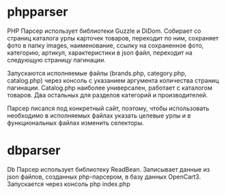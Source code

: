 # phpparser
PHP Парсер использует библиотеки Guzzle и DiDom. Собирает со страниц каталога урлы карточек товаров, переходит по ним, сохраняет фото в папку images, 
наименование, ссылку на сохраненное фото, категорию, артикул, характеристики в json файл, переходит на следующую страницу пагинации.

Запускаются исполняемые файлы (brands.php, category.php, catalog.php) через консоль с указанием аргумента количества страниц пагинации. Catalog.php 
наиболее универсален, работает с каталогом товаров. Два остальных для разделов категорий и производителей. 

Парсер писался под конкретный сайт, поэтому, чтобы использовать необходимо в исполняемых файлах указать целевые урлы и в функциональных файлах изменить 
селекторы.

# dbparser
Db Парсер использует библиотеку ReadBean. Записывает данные из json файлов, созданных php-парсером, в базу данных OpenCart3. Запускается через консоль
php index.php
